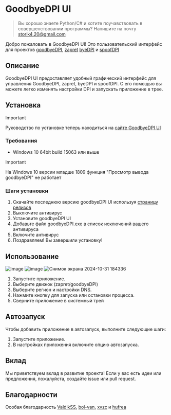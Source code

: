 # GoodbyeDPI UI

> Вы хорошо знаете Python/C# и хотите поучавствовать в совершенствовании программы? Напишите на почту storik4.20@gmail.com

Добро пожаловать в GoodbyeDPI UI! Это пользовательский интерфейс для проектов [goodbyeDPI](https://github.com/ValdikSS/GoodbyeDPI), [zapret](https://github.com/bol-van/zapret) [byeDPI](https://github.com/hufrea/byedpi) и [spoofDPI](https://github.com/xvzc/SpoofDPI)

## Описание

GoodbyeDPI UI предоставляет удобный графический интерфейс для управления GoodbyeDPI, zapret, byeDPI и spoofDPI. С его помощью вы можете легко изменять настройки DPI и запускать приложение в трее.

## Установка

> [!IMPORTANT]
> Руководство по установке  теперь находиться на [сайте GoodbyeDPI UI](https://storik4pro.github.io/)

### Требования

- Windows 10 64bit build 15063 или выше

>[!IMPORTANT]
>На Windows 10 версии младше 1809 функция "Просмотр вывода goodbyeDPI" не работает 

### Шаги установки

1. Скачайте последнюю версию goodbyeDPI UI используя [страницу релизов](https://github.com/Storik4pro/goodbyeDPI-UI/releases)
2. Выключите антивирус
3. Установите goodbyeDPI UI
4. Добавьте файл goodbyeDPI.exe в список исключений вашего антивируса
5. Включите антивирус
6. Поздравляем! Вы завершили установку!

## Использование
![image](https://github.com/user-attachments/assets/1bd27ac1-1f93-4038-886e-c1a6a048469e)
![image](https://github.com/user-attachments/assets/02ecdf6f-b082-4522-82bd-58c5e7d38ee5)
![Снимок экрана 2024-10-31 184336](https://github.com/user-attachments/assets/4bdab7b0-5eec-40d5-b0d3-7a3e74770b06)


1. Запустите приложение.
2. Выберите движок (zapret/goodbyeDPI)
3. Выберите регион и настройки DNS.
4. Нажмите кнопку для запуска или остановки процесса.
5. Сверните приложение в системный трей

## Автозапуск

Чтобы добавить приложение в автозапуск, выполните следующие шаги:

1. Запустите приложение.
2. В настройках приложения включите опцию автозапуска.

## Вклад

Мы приветствуем вклад в развитие проекта! Если у вас есть идеи или предложения, пожалуйста, создайте issue или pull request.

## Благодарности

Особая благодарность [ValdikSS](https://github.com/ValdikSS), [bol-van](https://github.com/bol-van/), [xvzc](https://github.com/xvzc) и [hufrea](https://github.com/hufrea/)
